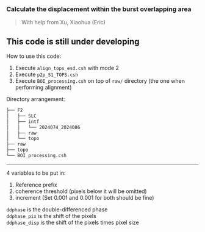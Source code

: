 ### Calculate the displacement within the burst overlapping area
> With help from Xu, Xiaohua (Eric)

This code is still under developing
----
How to use this code:  
1. Execute `align_tops_esd.csh` with mode 2
2. Execute `p2p_S1_TOPS.csh`
3. Execute `BOI_processing.csh` on top of `raw/` directory (the one when performing alignment)  
  
Directory arrangement:
```bash
├── F2
│   ├── SLC
│   ├── intf
│   │   └── 2024074_2024086
│   ├── raw
│   └── topo
├── raw
├── topo
└── BOI_processing.csh
```
----
4 variables to be put in:
1. Reference prefix 
2. coherence threshold (pixels below it will be omitted)
3. increment (Set 0.001 and 0.001 for both should be fine)

`ddphase` is the double-differenced phase  
`ddphase_pix` is the shift of the pixels  
`ddphase_disp` is the shift of the pixels times pixel size  
